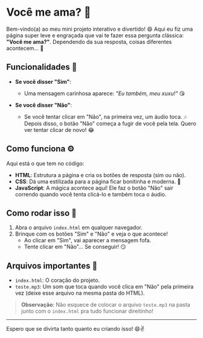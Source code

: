 # Você me ama? 💖

Bem-vindo(a) ao meu mini projeto interativo e divertido! 😄 Aqui eu fiz uma página super leve e engraçada que vai te fazer essa pergunta clássica: **"Você me ama?"**. Dependendo da sua resposta, coisas diferentes acontecem... 👀

## Funcionalidades 🎯

- **Se você disser "Sim"**: 
  - Uma mensagem carinhosa aparece: *"Eu também, meu xuxu!"* 😘

- **Se você disser "Não"**: 
  - Se você tentar clicar em "Não", na primeira vez, um áudio toca. 🎶 Depois disso, o botão "Não" começa a fugir de você pela tela. Quero ver tentar clicar de novo! 😂

## Como funciona ⚙️

Aqui está o que tem no código:

- **HTML**: Estrutura a página e cria os botões de resposta (sim ou não).
- **CSS**: Dá uma estilizada para a página ficar bonitinha e moderna. 💅
- **JavaScript**: A mágica acontece aqui! Ele faz o botão "Não" sair correndo quando você tenta clicá-lo e também toca o áudio.

## Como rodar isso 🚀

1. Abra o arquivo `index.html` em qualquer navegador.
2. Brinque com os botões "Sim" e "Não" e veja o que acontece!
   - Ao clicar em "Sim", vai aparecer a mensagem fofa.
   - Tente clicar em "Não"... Se conseguir! 😏

## Arquivos importantes 📂

- `index.html`: O coração do projeto.
- `teste.mp3`: Um som que toca quando você clica em "Não" pela primeira vez (deixe esse arquivo na mesma pasta do HTML).

> **Observação**: Não esquece de colocar o arquivo `teste.mp3` na pasta junto com o `index.html` pra tudo funcionar direitinho!

---

Espero que se divirta tanto quanto eu criando isso! 😄✌️
